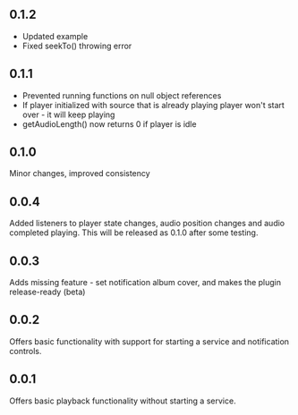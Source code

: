 ## 0.1.2

 - Updated example
 - Fixed seekTo() throwing error

## 0.1.1

 - Prevented running functions on null object references
 - If player initialized with source that is already playing player won't start over - it will keep playing
 - getAudioLength() now returns 0 if player is idle

## 0.1.0

Minor changes, improved consistency

## 0.0.4

Added listeners to player state changes, audio position changes and audio completed playing. This will be released as 0.1.0 after some testing.

## 0.0.3

Adds missing feature - set notification album cover, and makes the plugin release-ready (beta)

## 0.0.2

Offers basic functionality with support for starting a service and notification controls.

## 0.0.1

Offers basic playback functionality without starting a service.
